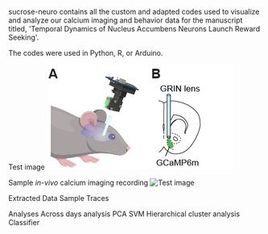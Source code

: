 sucrose-neuro contains all the custom and adapted codes used to visualize and analyze our calcium imaging and behavior data for the manuscript titled, 'Temporal Dynamics of Nucleus Accumbens Neurons Launch Reward Seeking'.

The codes were used in Python, R, or Arduino.

Test image
![Test image](/images/Miniscope%201.png)

Sample *in-vivo* calcium imaging recording
![Test image](/images/Ca2+Imaging.gif)

Extracted Data
Sample Traces

Analyses
Across days analysis
PCA
SVM
Hierarchical cluster analysis
Classifier
